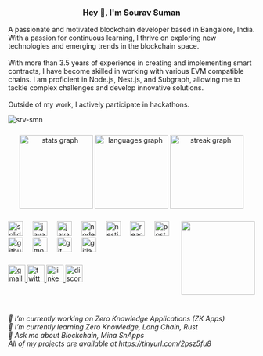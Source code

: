 <h3 align="center">Hey 👋, I'm Sourav Suman</h3><p align="left">A passionate and motivated blockchain developer based in Bangalore, India. <br>With a passion for continuous learning, I thrive on exploring new technologies and emerging trends in the blockchain space. <br><br>With more than 3.5 years of experience in creating and implementing smart contracts, I have become skilled in working with various EVM compatible chains. I am proficient in Node.js, Nest.js, and Subgraph, allowing me to tackle complex challenges and develop innovative solutions. <br><br>Outside of my work, I actively participate in hackathons.</p>

<p align="left"> <img src="https://komarev.com/ghpvc/?username=srv-smn&label=Profile%20views&color=0e75b6&style=flat" alt="srv-smn" /> </p>


###

<div align="center">
  <img src="https://github-readme-stats.vercel.app/api?username=srv-smn&hide_title=false&hide_rank=false&show_icons=true&include_all_commits=true&count_private=true&disable_animations=false&theme=dracula&locale=en&hide_border=false" height="150" alt="stats graph"  />
  <img src="https://github-readme-stats.vercel.app/api/top-langs?username=srv-smn&locale=en&hide_title=false&layout=compact&card_width=320&langs_count=5&theme=dracula&hide_border=false" height="150" alt="languages graph"  />
  <img src="https://streak-stats.demolab.com?user=srv-smn&locale=en&mode=daily&theme=dracula&hide_border=false&border_radius=5" height="150" alt="streak graph"  />
</div>

###

<img align="right" height="150" src="https://i.ibb.co/nbvrgBy/emoji-hi.webp"  />

###

<div align="left">
  <img src="https://skillicons.dev/icons?i=solidity" height="30" alt="solidity logo"  />
  <img width="12" />
  <img src="https://cdn.simpleicons.org/javascript/F7DF1E" height="30" alt="javascript logo"  />
  <img width="12" />
  <img src="https://skillicons.dev/icons?i=java" height="30" alt="java logo"  />
  <img width="12" />
  <img src="https://cdn.simpleicons.org/nodedotjs/339933" height="30" alt="nodejs logo"  />
  <img width="12" />
  <img src="https://cdn.simpleicons.org/nestjs/E0234E" height="30" alt="nestjs logo"  />
  <img width="12" />
  <img src="https://skillicons.dev/icons?i=react" height="30" alt="react logo"  />
  <img width="12" />
  <img src="https://cdn.simpleicons.org/postman/FF6C37" height="30" alt="postman logo"  />
  <img width="12" />
  <img src="https://skillicons.dev/icons?i=github" height="30" alt="github logo"  />
  <img width="12" />
  <img src="https://skillicons.dev/icons?i=mongodb" height="30" alt="mongodb logo"  />
  <img width="12" />
  <img src="https://cdn.simpleicons.org/git/F05032" height="30" alt="git logo"  />
  <img width="12" />
  <img src="https://cdn.simpleicons.org/gitlab/FC6D26" height="30" alt="gitlab logo"  />
</div>

###

<div align="left">
  <a href="mailto:sourav_suman@outlook.com" target="_blank">
    <img src="https://img.shields.io/static/v1?message=E-Mail&logo=gmail&label=&color=D14836&logoColor=white&labelColor=&style=for-the-badge" height="35" alt="gmail logo"  />
  </a>
  <a href="https://twitter.com/smn_srv" target="_blank">
    <img src="https://img.shields.io/static/v1?message=Twitter&logo=twitter&label=&color=1DA1F2&logoColor=white&labelColor=&style=for-the-badge" height="35" alt="twitter logo"  />
  </a>
  <a href="https://linkedin.com/in/srvsmn" target="_blank">
    <img src="https://img.shields.io/static/v1?message=LinkedIn&logo=linkedin&label=&color=0077B5&logoColor=white&labelColor=&style=for-the-badge" height="35" alt="linkedin logo"  />
  </a>
  <a href="https://discord.gg/srv_smn" target="_blank">
    <img src="https://img.shields.io/static/v1?message=Discord&logo=discord&label=&color=7289DA&logoColor=white&labelColor=&style=for-the-badge" height="35" alt="discord logo"  />
  </a>
</div>

###

<br clear="both">


###

<h6 align="left">🔭 I’m currently working on Zero Knowledge Applications (ZK Apps)<br>🌱 I’m currently learning Zero Knowledge, Lang Chain, Rust<br>💬 Ask me about Blockchain, Mina SnApps<br>All of my projects are available at https://tinyurl.com/2psz5fu8</h6>

###

<p align="left"></p>

###
